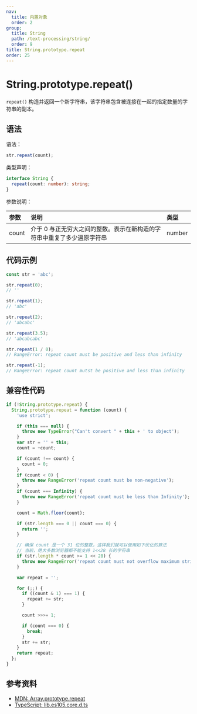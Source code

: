 ```yaml
---
nav:
  title: 内置对象
  order: 2
group:
  title: String
  path: /text-processing/string/
  order: 9
title: String.prototype.repeat
order: 25
---
```


# String.prototype.repeat()

`repeat()` 构造并返回一个新字符串，该字符串包含被连接在一起的指定数量的字符串的副本。

## 语法

语法：

```js
str.repeat(count);
```

类型声明：

```ts
interface String {
  repeat(count: number): string;
}
```

参数说明：

| 参数  | 说明                                                                    | 类型   |
| :---- | :---------------------------------------------------------------------- | :----- |
| count | 介于 0 与正无穷大之间的整数。表示在新构造的字符串中重复了多少遍原字符串 | number |

## 代码示例

```js
const str = 'abc';

str.repeat(0);
// ''

str.repeat(1);
// 'abc'

str.repeat(2);
// 'abcabc'

str.repeat(3.5);
// 'abcabcabc'

str.repeat(1 / 0);
// RangeError: repeat count must be positive and less than infinity

str.repeat(-1);
// RangeError: repeat count mutst be positive and less than infinity
```

## 兼容性代码

```js
if (!String.prototype.repeat) {
  String.prototype.repeat = function (count) {
    'use strict';

    if (this === null) {
      throw new TypeError("Can't convert " + this + ' to object');
    }
    var str = '' + this;
    count = +count;

    if (count !== count) {
      count = 0;
    }
    if (count < 0) {
      throw new RangeError('repeat count must be non-negative');
    }
    if (count === Infinity) {
      throw new RangeError('repeat count must be less than Infinity');
    }

    count = Math.floor(count);

    if (str.length === 0 || count === 0) {
      return '';
    }

    // 确保 count 是一个 31 位的整数，这样我们就可以使用如下优化的算法
    // 当前，绝大多数浏览器都不能支持 1<<28 长的字符串
    if (str.length * count >= 1 << 28) {
      throw new RangeError('repeat count must not overflow maximum string size');
    }

    var repeat = '';

    for (;;) {
      if ((count & 1) === 1) {
        repeat += str;
      }

      count >>>= 1;

      if (count === 0) {
        break;
      }
      str += str;
    }
    return repeat;
  };
}
```

## 参考资料

- [MDN: Array.prototype.repeat](https://developer.mozilla.org/zh-CN/docs/Web/JavaScript/Reference/Global_Objects/String/repeat)
- [TypeScript: lib.es105.core.d.ts](https://github.com/microsoft/TypeScript/blob/main/lib/lib.es2015.core.d.ts)
